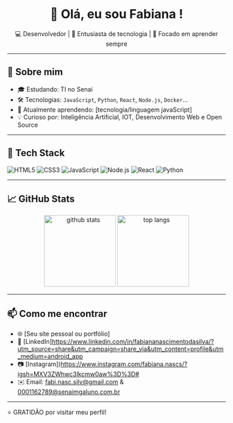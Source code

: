 <h1 align="center">👋 Olá, eu sou Fabiana !</h1>

<p align="center">
  💻 Desenvolvedor | 🚀 Entusiasta de tecnologia | 🎯 Focado em aprender sempre
</p>

---

## 🚀 Sobre mim

- 🎓 Estudando: TI no Senai
- 🛠️ Tecnologias: `JavaScript`, `Python`, `React`, `Node.js`, `Docker`...
- 🌱 Atualmente aprendendo: [tecnologia/linguagem javaScript]
- 💡 Curioso por: Inteligência Artificial, IOT, Desenvolvimento Web e Open Source

---

## 🧰 Tech Stack

![HTML5](https://img.shields.io/badge/-HTML5-E34F26?style=flat&logo=html5&logoColor=white)
![CSS3](https://img.shields.io/badge/-CSS3-1572B6?style=flat&logo=css3&logoColor=white)
![JavaScript](https://img.shields.io/badge/-JavaScript-F7DF1E?style=flat&logo=javascript&logoColor=black)
![Node.js](https://img.shields.io/badge/-Node.js-339933?style=flat&logo=node.js&logoColor=white)
![React](https://img.shields.io/badge/-React-61DAFB?style=flat&logo=react&logoColor=black)
![Python](https://img.shields.io/badge/-Python-3776AB?style=flat&logo=python&logoColor=white)

---

## 📈 GitHub Stats

<p align="center">
  <img src="https://github-readme-stats.vercel.app/api?username=SEU-USUARIO&show_icons=true&theme=radical" alt="github stats" height="165">
  <img src="https://github-readme-stats.vercel.app/api/top-langs/?username=SEU-USUARIO&layout=compact&theme=radical" alt="top langs" height="165">
</p>

---

## 📫 Como me encontrar

- 🌐 [Seu site pessoal ou portfólio]
- 💼 [LinkedIn]https://www.linkedin.com/in/fabiananascimentodasilva/?utm_source=share&utm_campaign=share_via&utm_content=profile&utm_medium=android_app
- 📷 [Instagram])https://www.instagram.com/fabiana.nascs/?igsh=MXV3ZWhwc3lkcmw0aw%3D%3D#
- ✉️ Email: fabi.nasc.silv@gmail.com & 0001162789@senaimgaluno.com.br

---
⭐️ GRATIDÃO por visitar meu perfil!


